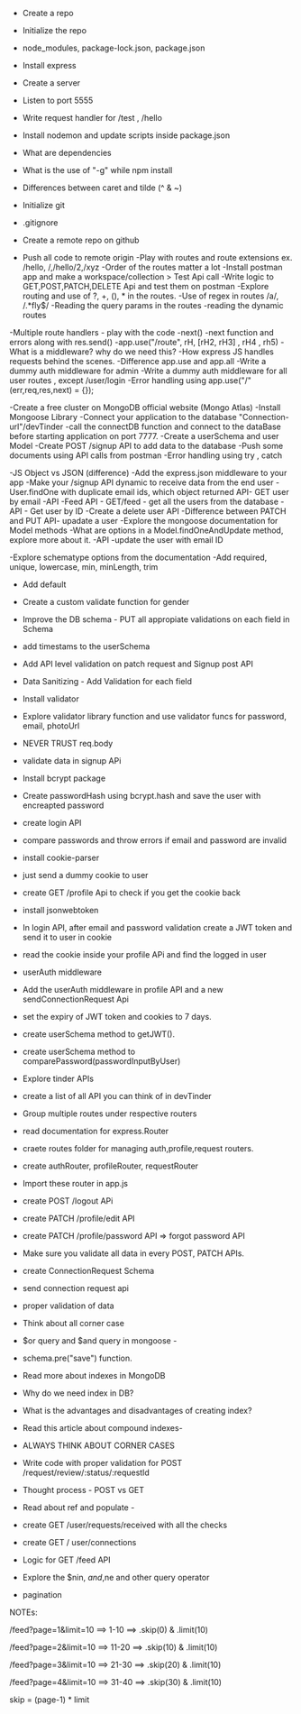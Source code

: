 - Create a repo
- Initialize the repo
- node_modules, package-lock.json, package.json
- Install express
- Create a server
- Listen to port 5555
- Write request handler for /test , /hello
- Install nodemon and update scripts inside package.json
- What are dependencies
- What is the use of "-g" while npm install
- Differences between caret and tilde (^ & ~)

- Initialize git
- .gitignore
- Create a remote repo on github
- Push all code to remote origin
-Play with routes and route extensions ex. /hello, /,/hello/2,/xyz
-Order of the routes matter a lot
-Install postman app and make a workspace/collection > Test Api call
-Write logic to GET,POST,PATCH,DELETE Api and test them on postman
-Explore routing and use of ?, +, (), * in the routes.
-Use of regex in routes /a/, /.*fly$/
-Reading the query params in the routes
-reading the dynamic routes

-Multiple route handlers - play with the code
-next()
-next function and errors along with res.send()
-app.use("/route", rH, [rH2, rH3] , rH4 , rh5)
-What is a middleware? why do we need this?
-How express JS handles requests behind the scenes.
-Difference app.use and app.all
-Write a dummy auth middleware for admin
-Write a dummy auth middleware for all user routes , except /user/login
-Error handling using app.use("/"(err,req,res,next) = {});

-Create a free cluster on MongoDB official website (Mongo Atlas)
-Install Mongoose Library
-Connect your application to the database "Connection-url"/devTinder
-call the connectDB function and connect to the dataBase before starting application on port 7777.
-Create a userSchema and user Model
-Create POST /signup API to add data to the database
-Push some documents using API calls from postman
-Error handling using try , catch

-JS Object vs JSON (difference)
-Add the express.json middleware to your app
-Make your /signup API dynamic to receive data from the end user
-User.findOne with duplicate email ids, which object returned
API- GET user by email
-API -Feed API - GET/feed - get all the users from the database
-API - Get user by ID 
-Create a delete user API
-Difference between PATCH and PUT
API- upadate a user
-Explore the mongoose documentation for Model methods
-What are options in a Model.findOneAndUpdate method, explore more about it.
-API -update the user with email ID

-Explore schematype options from the documentation
-Add required, unique, lowercase, min, minLength, trim
- Add default
- Create a custom validate function for gender
- Improve the DB schema - PUT all appropiate validations on each field in Schema
- add timestams to  the userSchema
- Add API level validation on patch request and Signup post API
- Data Sanitizing - Add Validation for each field
- Install validator
- Explore validator library function and use validator funcs for password, email, photoUrl
- NEVER TRUST req.body

- validate data in signup APi
- Install bcrypt package
- Create passwordHash using bcrypt.hash and save the user with encreapted password
- create login API
- compare passwords and throw errors if email and password are invalid

- install cookie-parser
- just send a dummy cookie to user
- create GET /profile Api to check if you get the cookie back
- install jsonwebtoken
- In login API, after email and password validation create a JWT token and send it to user in cookie
- read the cookie inside your profile APi and find the logged in user
- userAuth middleware
- Add the userAuth middleware in profile API and a new sendConnectionRequest Api
- set the expiry of JWT token and  cookies to 7 days. 
- create userSchema method to getJWT().
- create userSchema method to comparePassword(passwordInputByUser)

- Explore tinder APIs
- create a list of all API you can think of in devTinder
- Group multiple routes under respective routers
- read documentation for express.Router
- craete routes folder for managing auth,profile,request routers.
- create authRouter, profileRouter, requestRouter
- Import these router in app.js
- create POST /logout APi
- create PATCH /profile/edit API
- create PATCH /profile/password API => forgot password API
- Make sure you validate all data in every POST, PATCH APIs.

- create ConnectionRequest Schema
- send connection request api
- proper validation of data
- Think about all corner case
- $or query and $and query in mongoose -
- schema.pre("save") function.
- Read more about indexes in MongoDB
- Why do we need index in DB?
- What is the advantages and disadvantages of creating index?
- Read this article about compound indexes- 
- ALWAYS THINK ABOUT CORNER CASES


- Write code with proper validation for POST /request/review/:status/:requestId
- Thought process - POST vs GET
- Read about ref and populate -
- create GET /user/requests/received with all the checks
- create GET / user/connections

- Logic for GET /feed API
- Explore the $nin, $and ,$ne and other query operator  
- pagination

NOTEs:

/feed?page=1&limit=10 ==> 1-10 ==> .skip(0) & .limit(10)

/feed?page=2&limit=10 ==> 11-20 ==> .skip(10) & .limit(10)

/feed?page=3&limit=10 ==> 21-30 ==> .skip(20) & .limit(10)

/feed?page=4&limit=10 ==> 31-40 ==> .skip(30) & .limit(10)

skip  = (page-1) * limit



